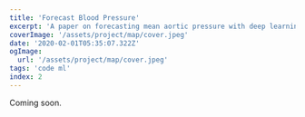 ```yaml
---
title: 'Forecast Blood Pressure'
excerpt: 'A paper on forecasting mean aortic pressure with deep learning. I led collaboration with clinicians to use data from heart pump to give advance warning during surgery.'
coverImage: '/assets/project/map/cover.jpeg'
date: '2020-02-01T05:35:07.322Z'
ogImage:
  url: '/assets/project/map/cover.jpeg'
tags: 'code ml'
index: 2
---
```


Coming soon.
